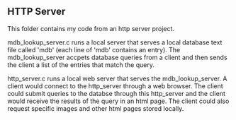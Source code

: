 ## HTTP Server
This folder contains my code from an http server project.

mdb_lookup_server.c runs a local server that serves a local database text file called 'mdb' (each line of 'mdb' contains an entry). The mdb_lookup_server accpets database queries from a client and then sends the client a list of the entries that match the query.

http_server.c runs a local web server that serves the mdb_lookup_server. A client would connect to the http_server through a web browser. The client could submit queries to the databse through this http_server and the client would receive the results of the query in an html page. The client could also request specific images and other html pages stored locally.